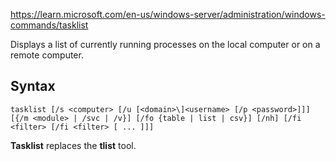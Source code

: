 https://learn.microsoft.com/en-us/windows-server/administration/windows-commands/tasklist



Displays a list of currently running processes on the local computer or on a remote computer. 

## Syntax

```
tasklist [/s <computer> [/u [<domain>\]<username> [/p <password>]]] [{/m <module> | /svc | /v}] [/fo {table | list | csv}] [/nh] [/fi <filter> [/fi <filter> [ ... ]]]
```

**Tasklist** replaces the **tlist** tool.




